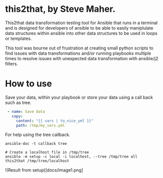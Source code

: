 # this2that, by Steve Maher.

This2that data transformation testing tool for Ansible that runs in a terminal and is designed for developers of ansible to be able to easily maniplulate data structures within ansible into other data structures to be used in loops or templates.

This tool was bourne out of frustration at creating small python scripts to find issues with data transformations and/or running playbooks multiple times to resolve issues with unexpected data transformation with ansible/j2 filters.


# How to use

Save your data, within your playbook or store your data using a call back such as tree.

```yaml
 - name: Save data
   copy:
     content: "{{ vars | to_nice_yml }}"
     path: /tmp/my_vars.yml
```


For help using the tree callback.
```shell
ansible-doc -t callback tree

# Create a localhost file in /tmp/tree
ansible -m setup -c local -i localhost, --tree /tmp/tree all
this2that /tmp/tree/localhost

```


!(Result from setup)[docs/image1.png]

